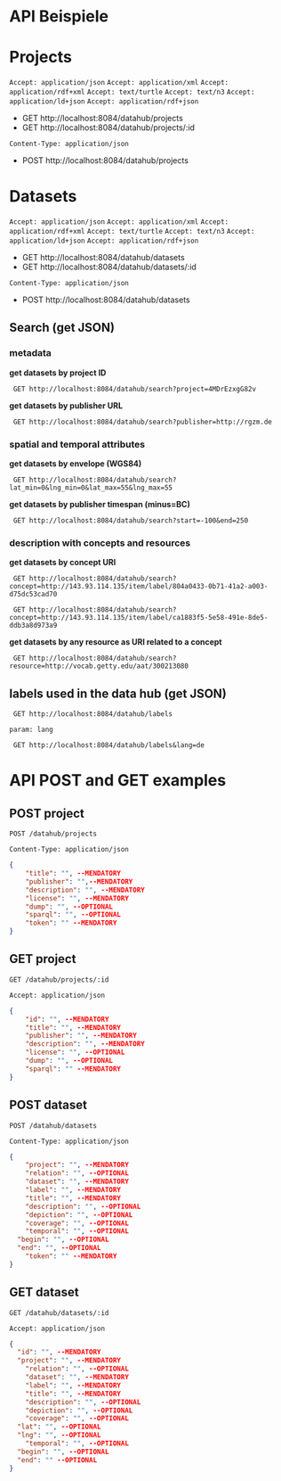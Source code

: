 # API Beispiele

# Projects

`Accept: application/json` `Accept: application/xml` `Accept: application/rdf+xml` `Accept: text/turtle` `Accept: text/n3` `Accept: application/ld+json` `Accept: application/rdf+json`

* GET http://localhost:8084/datahub/projects
* GET http://localhost:8084/datahub/projects/:id

`Content-Type: application/json`

* POST http://localhost:8084/datahub/projects

# Datasets

`Accept: application/json` `Accept: application/xml` `Accept: application/rdf+xml` `Accept: text/turtle` `Accept: text/n3` `Accept: application/ld+json` `Accept: application/rdf+json`

* GET http://localhost:8084/datahub/datasets
* GET http://localhost:8084/datahub/datasets/:id

`Content-Type: application/json`

* POST http://localhost:8084/datahub/datasets

## Search (get JSON)

### metadata

**get datasets by project ID**

` GET http://localhost:8084/datahub/search?project=4MDrEzxgG82v`

**get datasets by publisher URL**

` GET http://localhost:8084/datahub/search?publisher=http://rgzm.de`

### spatial and temporal attributes

**get datasets by envelope (WGS84)**

` GET http://localhost:8084/datahub/search?lat_min=0&lng_min=0&lat_max=55&lng_max=55`

**get datasets by publisher timespan (minus=BC)**

` GET http://localhost:8084/datahub/search?start=-100&end=250`

### description with concepts and resources

**get datasets by concept URI**

` GET http://localhost:8084/datahub/search?concept=http://143.93.114.135/item/label/804a0433-0b71-41a2-a003-d75dc53cad70`

` GET http://localhost:8084/datahub/search?concept=http://143.93.114.135/item/label/ca1883f5-5e58-491e-8de5-ddb3a8d973a9`

**get datasets by any resource as URI related to a concept**

` GET http://localhost:8084/datahub/search?resource=http://vocab.getty.edu/aat/300213080`

## labels used in the data hub (get JSON)

` GET http://localhost:8084/datahub/labels`

`param: lang`

` GET http://localhost:8084/datahub/labels&lang=de`


# API POST and GET examples

## POST project

`POST /datahub/projects`

`Content-Type: application/json`

```json
{
	"title": "", --MENDATORY
	"publisher": "",--MENDATORY
	"description": "", --MENDATORY
	"license": "", --MENDATORY
	"dump": "", --OPTIONAL
	"sparql": "", --OPTIONAL
	"token": "" --MENDATORY
}
```

## GET project

`GET /datahub/projects/:id`

`Accept: application/json`

```json
{
	"id": "", --MENDATORY
	"title": "", --MENDATORY
	"publisher": "", --MENDATORY
	"description": "", --MENDATORY
	"license": "", --OPTIONAL
	"dump": "", --OPTIONAL
	"sparql": "" --MENDATORY
}
```

## POST dataset

`POST /datahub/datasets`

`Content-Type: application/json`

```json
{
	"project": "", --MENDATORY
	"relation": "", --OPTIONAL
	"dataset": "", --MENDATORY
	"label": "", --MENDATORY
	"title": "", --MENDATORY
	"description": "", --OPTIONAL
	"depiction": "", --OPTIONAL
	"coverage": "", --OPTIONAL
	"temporal": "", --OPTIONAL
  "begin": "", --OPTIONAL
  "end": "", --OPTIONAL
	"token": "" --MENDATORY
}
```

## GET dataset

`GET /datahub/datasets/:id`

`Accept: application/json`

```json
{
  "id": "", --MENDATORY
  "project": "", --MENDATORY
	"relation": "", --OPTIONAL
	"dataset": "", --MENDATORY
	"label": "", --MENDATORY
	"title": "", --MENDATORY
	"description": "", --OPTIONAL
	"depiction": "", --OPTIONAL
	"coverage": "", --OPTIONAL
  "lat": "", --OPTIONAL
  "lng": "", --OPTIONAL
	"temporal": "", --OPTIONAL
  "begin": "", --OPTIONAL
  "end": "" --OPTIONAL
}
```
